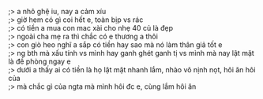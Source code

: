 ;> a nhô ghệ iu, nay a cảm xíu<br>
;> giờ hem có gì coi hết e, toàn bịp vs rác<br>
;> có tiền a mua con mac xài cho nhẹ 40 củ là đẹp<br>
;> ngoài cha mẹ ra thì chắc có e thương a thôi<br>
;> con giò heo nghĩ a sắp có tiền hay sao mà nó làm thân giả tốt e<br>
;> ng bth mà xấu tính vs mình hay ganh ghét ganh tị vs mình mà nay lật mặt là đề phòng ngay e<br>
;> dưới a thấy ai có tiền là họ lật mặt nhanh lắm, nhào vô nịnh nọt, hôi ăn hôi của<br>
;> mà chắc gì của ngta mà mình hôi đc e, cùng lắm hôi ăn
